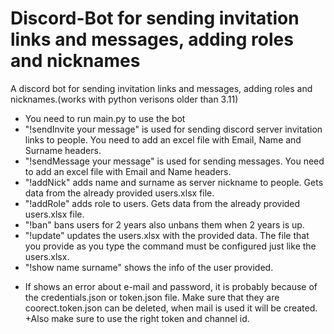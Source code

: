 # Discord-Bot for sending invitation links and messages, adding roles and nicknames
A discord bot for sending invitation links and messages, adding roles and nicknames.(works with python verisons older than 3.11)
- You need to run main.py to use the bot
- "!sendInvite your message" is used for sending discord server invitation links to people. You need to add an excel file with Email, Name and Surname headers.
- "!sendMessage your message" is used for sending messages. You need to add an excel file with Email and Name headers.
- "!addNick" adds name and surname as server nickname to people. Gets data from the already provided users.xlsx file.
- "!addRole" adds role to users. Gets data from the already provided users.xlsx file.
- "!ban" bans users for 2 years also unbans them when 2 years is up.
- "!update" updates the users.xlsx with the provided data. The file that you provide as you type the command must be configured just like the users.xlsx.
- "!show name surname" shows the info of the user provided.
+ If shows an error about e-mail and password, it is probably because of the credentials.json or token.json file. Make sure that they are coorect.token.json can be deleted, when mail is used it will be created.
+Also make sure to use the right token and channel id.
